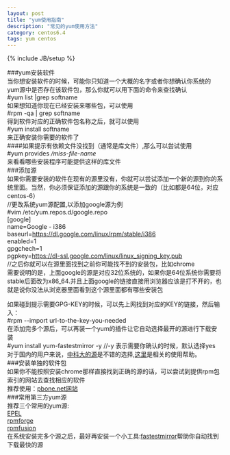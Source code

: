 ```yaml
---
layout: post
title: "yum使用指南"
description: "常见的yum使用方法"
category: centos6.4
tags: yum centos
---
```

{% include JB/setup %}


###yum安装软件  
当你想安装软件的时候，可能你只知道一个大概的名字或者你想确认你系统的yum源中是否存在该软件包，那么你就可以用下面的命令来查找确认  
        #yum list |grep softname  
如果想知道你现在已经安装来哪些包，可以使用  
	#rpm -qa | grep softname  
得到软件对应的正确软件包名称之后，就可以使用  
	#yum install softname  
来正确安装你需要的软件了  
####如果提示有依赖文件没找到（通常是库文件）,那么可以尝试使用  
	#yum provides */miss-file-name*  
来看看哪些安装程序可能提供这样的库文件    
###添加源  
如果你需要安装的软件在现有的源里没有，你就可以尝试添加一个新的源到你的系统里面。当然，你必须保证添加的源跟你的系统是一致的（比如都是64位，对应centos-6）  
//更改系统yum源配置,以添加google源为例  
	#vim /etc/yum.repos.d/google.repo  
	[google]  
	name=Google - i386  
	baseurl=https://dl.google.com/linux/rpm/stable/i386  
	enabled=1  
	gpgchech=1  
	pgpkey=https://dl-ssl.google.com/linux/linux_signing_key.pub  
	//之后你就可以在源里面找到之前你可能找不到的安装包，比如chrome  
需要说明的是，上面google的源是对应32位系统的，如果你是64位系统你需要将stable后面改为x86_64.并且上面google的链接直接用浏览器应该是打不开的，也就是说你没法从浏览器里面看到这个源里面都有哪些安装包  

如果碰到提示需要GPG-KEY的时候，可以先上网找到对应的KEY的链接，然后输入：  
	#rpm --import url-to-the-key-you-needed  
在添加完多个源后，可以再装一个yum的插件让它自动选择最开的源进行下载安装  
	#yum install yum-fastestmirror -y //-y 表示需要你确认的时候，默认选择yes 
对于国内的用户来说，[中科大的源](http://mirrors.ustc.edu.cn)是不错的选择,[这里](lug.ustc.edu.cn/wiki/mirrors/help/debian)是相关的使用帮助。  
###安装单独的软件包  
如果你不能按照安装chrome那样直接找到正确的源的话，可以尝试到提供rpm包索引的网站去查找相应的软件  
推荐使用：[pbone.net网站](rpm.pbone.net)  
###常用第三方yum源  
推荐三个常用的yum源:  
[EPEL](http://mirrors.fedoraproject.org/publiclist/EPEL/)  
[rpmforge](http://pkgs.repoforge.org/rpmforge-release/)  
[rpmfusion](http://download1.rpmfusion.org/)  
在系统安装完多个源之后，最好再安装一个小工具:[fastestmirror](http://mirrors.ustc.edu.cn/centos/6.4/os/x86_64/Packages/yum-plugin-fastestmirror-1.1.30-14.el6.noarch.rpm)帮助你自动找到下载最快的源  

